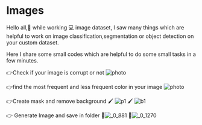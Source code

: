 # Images
Hello all,👋 while working 💻 image dataset, I saw many things which are helpful to work on image classification,segmentation or object detection on your custom dataset.

Here I share some small codes which are helpful to do some small tasks in a few minutes. 

👉Check if your image is corrupt or not
![photo](https://user-images.githubusercontent.com/61602017/113501462-dd69a300-9542-11eb-844e-0ef408b8f140.jpg)

👉find the most frequent and less frequent color in your image
![photo](https://user-images.githubusercontent.com/61602017/113501462-dd69a300-9542-11eb-844e-0ef408b8f140.jpg)

👉Create mask and remove background
  🖌 ![p1](https://user-images.githubusercontent.com/61602017/113501500-1ace3080-9543-11eb-892c-af9cae7c7b79.jpg)
  🖌 ![b1](https://user-images.githubusercontent.com/61602017/113501498-1a359a00-9543-11eb-8f76-391092c895c7.jpg)

👉 Generate Image and save in folder
  👀![_0_881](https://user-images.githubusercontent.com/61602017/113501526-6da7e800-9543-11eb-93fe-330837b66002.jpg)
  👀![_0_1270](https://user-images.githubusercontent.com/61602017/113501528-6ed91500-9543-11eb-8980-1936a0e24f25.jpg)
